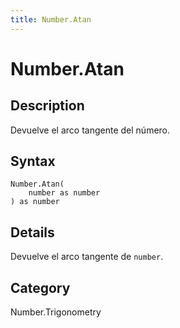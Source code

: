 ```yaml
---
title: Number.Atan
---
```


# Number.Atan


## Description

Devuelve el arco tangente del número.


## Syntax

```powerquery
Number.Atan(
    number as number
) as number
```


## Details

Devuelve el arco tangente de <code>number</code>.



## Category
Number.Trigonometry
